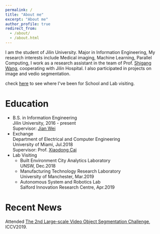 ```yaml
---
permalink: /
title: "About me"
excerpt: "About me"
author_profile: true
redirect_from: 
  - /about/
  - /about.html
---
```


I am the student of Jilin University. Major in Information Engineering, My research interests include Medical imaging, Machine Learning, Parallel Computing, I work as a research assistant in the team of Prof. [Shigang Wang](http://dce.jlu.edu.cn/info/1066/5106.htm), cooperating with Jilin Hospital. I also participated in projects on image and vedio segmentation.

check [here](https://lesliewongcv.github.io/talkmap.html) to see where I've been for School and Lab visiting.

Education
======
* B.S. in Information Engineering  
  Jilin University, 2016 - present  
  Supervisor: [Jian Wei](https://wei-jian.github.io/publications/)
* Exchange  
  Department of Electrical and Computer Engineering  
  University of Miami, Jul.2018  
  Supervisor: Prof. [Xiaodong Cai](https://www.umcoe.miami.edu/faculty-directory/name/xiaodong-cai/)
* Lab Visiting  
  * Built Environment City Analytics Laboratory  
    UNSW, Dec.2018   
  * Manufacturing Technology Research Laboratory  
    University of Manchester, Mar.2019  
  * Autonomous System and Robotics Lab  
    Salford Innovation Research Centre, Apr.2019  




Recent News
======
Attended [The 2nd Large-scale Video Object Segmentation Challenge](https://youtube-vos.org/challenge/2019/), ICCV2019.